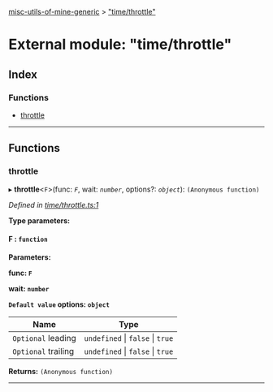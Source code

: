 [misc-utils-of-mine-generic](../README.md) > ["time/throttle"](../modules/_time_throttle_.md)

# External module: "time/throttle"

## Index

### Functions

* [throttle](_time_throttle_.md#throttle)

---

## Functions

<a id="throttle"></a>

###  throttle

▸ **throttle**<`F`>(func: *`F`*, wait: *`number`*, options?: *`object`*): `(Anonymous function)`

*Defined in [time/throttle.ts:1](https://github.com/cancerberoSgx/misc-utils-of-mine/blob/a7a1c9f/misc-utils-of-mine-generic/src/time/throttle.ts#L1)*

**Type parameters:**

#### F :  `function`
**Parameters:**

**func: `F`**

**wait: `number`**

**`Default value` options: `object`**

| Name | Type |
| ------ | ------ |
| `Optional` leading | `undefined` \| `false` \| `true` |
| `Optional` trailing | `undefined` \| `false` \| `true` |

**Returns:** `(Anonymous function)`

___

